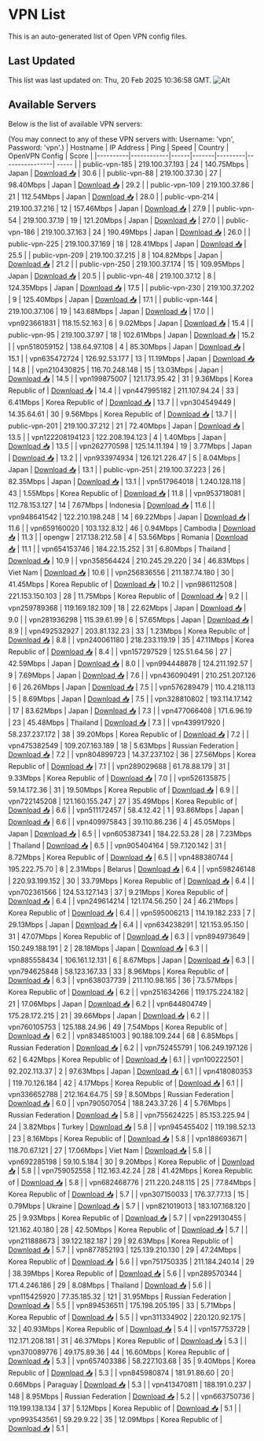 # VPN List

This is an auto-generated list of Open VPN config files.

## Last Updated

This list was last updated on: Thu, 20 Feb 2025 10:36:58 GMT.
![Alt](https://repobeats.axiom.co/api/embed/186b98318ef1479477931607c1ad7d823f12451f.svg "Repobeats analytics image")

## Available Servers

Below is the list of available VPN servers:

(You may connect to any of these VPN servers with: Username: 'vpn', Password: 'vpn'.)
| Hostname | IP Address | Ping | Speed | Country | OpenVPN Config | Score |
|----------|------------|------|-------|---------|----------------| ----- |
| public-vpn-185 | 219.100.37.193 | 24 | 140.75Mbps | Japan | [Download 📥](./configs/server_0_JP.ovpn) | 30.6 |
| public-vpn-88 | 219.100.37.30 | 27 | 98.40Mbps | Japan | [Download 📥](./configs/server_1_JP.ovpn) | 29.2 |
| public-vpn-109 | 219.100.37.86 | 21 | 112.54Mbps | Japan | [Download 📥](./configs/server_2_JP.ovpn) | 28.0 |
| public-vpn-214 | 219.100.37.216 | 12 | 157.46Mbps | Japan | [Download 📥](./configs/server_3_JP.ovpn) | 27.9 |
| public-vpn-54 | 219.100.37.19 | 19 | 121.20Mbps | Japan | [Download 📥](./configs/server_4_JP.ovpn) | 27.0 |
| public-vpn-186 | 219.100.37.163 | 24 | 190.49Mbps | Japan | [Download 📥](./configs/server_5_JP.ovpn) | 26.0 |
| public-vpn-225 | 219.100.37.169 | 18 | 128.41Mbps | Japan | [Download 📥](./configs/server_6_JP.ovpn) | 25.5 |
| public-vpn-209 | 219.100.37.215 | 8 | 104.82Mbps | Japan | [Download 📥](./configs/server_7_JP.ovpn) | 21.2 |
| public-vpn-250 | 219.100.37.174 | 15 | 109.95Mbps | Japan | [Download 📥](./configs/server_8_JP.ovpn) | 20.5 |
| public-vpn-48 | 219.100.37.12 | 8 | 124.35Mbps | Japan | [Download 📥](./configs/server_9_JP.ovpn) | 17.5 |
| public-vpn-230 | 219.100.37.202 | 9 | 125.40Mbps | Japan | [Download 📥](./configs/server_10_JP.ovpn) | 17.1 |
| public-vpn-144 | 219.100.37.106 | 19 | 143.68Mbps | Japan | [Download 📥](./configs/server_11_JP.ovpn) | 17.0 |
| vpn923661831 | 118.15.52.163 | 6 | 9.02Mbps | Japan | [Download 📥](./configs/server_12_JP.ovpn) | 15.4 |
| public-vpn-95 | 219.100.37.97 | 18 | 102.61Mbps | Japan | [Download 📥](./configs/server_13_JP.ovpn) | 15.2 |
| vpn518059152 | 138.64.97.108 | 4 | 85.30Mbps | Japan | [Download 📥](./configs/server_14_JP.ovpn) | 15.1 |
| vpn635472724 | 126.92.53.177 | 13 | 11.19Mbps | Japan | [Download 📥](./configs/server_15_JP.ovpn) | 14.8 |
| vpn210430825 | 116.70.248.148 | 15 | 13.03Mbps | Japan | [Download 📥](./configs/server_16_JP.ovpn) | 14.5 |
| vpn199875007 | 121.173.95.42 | 31 | 9.36Mbps | Korea Republic of | [Download 📥](./configs/server_17_KR.ovpn) | 14.4 |
| vpn447995182 | 211.107.94.24 | 33 | 6.41Mbps | Korea Republic of | [Download 📥](./configs/server_18_KR.ovpn) | 13.7 |
| vpn304549449 | 14.35.64.61 | 30 | 9.56Mbps | Korea Republic of | [Download 📥](./configs/server_19_KR.ovpn) | 13.7 |
| public-vpn-201 | 219.100.37.212 | 21 | 72.40Mbps | Japan | [Download 📥](./configs/server_20_JP.ovpn) | 13.5 |
| vpn122208194123 | 122.208.194.123 | 4 | 1.40Mbps | Japan | [Download 📥](./configs/server_21_JP.ovpn) | 13.5 |
| vpn262770598 | 125.14.11.194 | 19 | 3.77Mbps | Japan | [Download 📥](./configs/server_22_JP.ovpn) | 13.2 |
| vpn933974934 | 126.121.226.47 | 5 | 8.04Mbps | Japan | [Download 📥](./configs/server_23_JP.ovpn) | 13.1 |
| public-vpn-251 | 219.100.37.223 | 26 | 82.35Mbps | Japan | [Download 📥](./configs/server_24_JP.ovpn) | 13.1 |
| vpn517964018 | 1.240.128.118 | 43 | 1.55Mbps | Korea Republic of | [Download 📥](./configs/server_25_KR.ovpn) | 11.8 |
| vpn953718081 | 112.78.153.127 | 14 | 7.67Mbps | Indonesia | [Download 📥](./configs/server_26_ID.ovpn) | 11.6 |
| vpn948641542 | 122.210.198.248 | 14 | 69.22Mbps | Japan | [Download 📥](./configs/server_27_JP.ovpn) | 11.6 |
| vpn659160020 | 103.132.8.12 | 46 | 0.94Mbps | Cambodia | [Download 📥](./configs/server_28_KH.ovpn) | 11.3 |
| opengw | 217.138.212.58 | 4 | 53.56Mbps | Romania | [Download 📥](./configs/server_29_RO.ovpn) | 11.1 |
| vpn654153746 | 184.22.15.252 | 31 | 6.80Mbps | Thailand | [Download 📥](./configs/server_30_TH.ovpn) | 10.9 |
| vpn358564424 | 210.245.29.220 | 34 | 46.83Mbps | Viet Nam | [Download 📥](./configs/server_31_VN.ovpn) | 10.6 |
| vpn256836556 | 211.187.74.180 | 30 | 41.45Mbps | Korea Republic of | [Download 📥](./configs/server_32_KR.ovpn) | 10.2 |
| vpn986112508 | 221.153.150.103 | 28 | 11.75Mbps | Korea Republic of | [Download 📥](./configs/server_33_KR.ovpn) | 9.2 |
| vpn259789368 | 119.169.182.109 | 18 | 22.62Mbps | Japan | [Download 📥](./configs/server_34_JP.ovpn) | 9.0 |
| vpn281936298 | 115.39.61.99 | 6 | 57.65Mbps | Japan | [Download 📥](./configs/server_35_JP.ovpn) | 8.9 |
| vpn492532927 | 203.81.132.23 | 33 | 1.23Mbps | Korea Republic of | [Download 📥](./configs/server_36_KR.ovpn) | 8.8 |
| vpn240061180 | 218.233.119.19 | 35 | 47.11Mbps | Korea Republic of | [Download 📥](./configs/server_37_KR.ovpn) | 8.4 |
| vpn157297529 | 125.51.64.56 | 27 | 42.59Mbps | Japan | [Download 📥](./configs/server_38_JP.ovpn) | 8.0 |
| vpn994448878 | 124.211.192.57 | 9 | 7.69Mbps | Japan | [Download 📥](./configs/server_39_JP.ovpn) | 7.6 |
| vpn436090491 | 210.251.207.126 | 6 | 26.26Mbps | Japan | [Download 📥](./configs/server_40_JP.ovpn) | 7.5 |
| vpn576289479 | 110.4.218.113 | 5 | 8.69Mbps | Japan | [Download 📥](./configs/server_41_JP.ovpn) | 7.5 |
| vpn328810802 | 193.114.17.142 | 17 | 83.62Mbps | Japan | [Download 📥](./configs/server_42_JP.ovpn) | 7.3 |
| vpn477066408 | 171.6.96.19 | 23 | 45.48Mbps | Thailand | [Download 📥](./configs/server_43_TH.ovpn) | 7.3 |
| vpn439917920 | 58.237.237.172 | 38 | 39.20Mbps | Korea Republic of | [Download 📥](./configs/server_44_KR.ovpn) | 7.2 |
| vpn475382549 | 109.207.163.189 | 18 | 5.63Mbps | Russian Federation | [Download 📥](./configs/server_45_RU.ovpn) | 7.2 |
| vpn804899723 | 14.37.237.102 | 36 | 27.56Mbps | Korea Republic of | [Download 📥](./configs/server_46_KR.ovpn) | 7.1 |
| vpn289029688 | 61.78.88.179 | 31 | 9.33Mbps | Korea Republic of | [Download 📥](./configs/server_47_KR.ovpn) | 7.0 |
| vpn526135875 | 59.14.172.36 | 31 | 19.50Mbps | Korea Republic of | [Download 📥](./configs/server_48_KR.ovpn) | 6.9 |
| vpn722145208 | 121.160.155.247 | 27 | 35.49Mbps | Korea Republic of | [Download 📥](./configs/server_49_KR.ovpn) | 6.6 |
| vpn511172457 | 58.4.12.42 | 1 | 93.86Mbps | Japan | [Download 📥](./configs/server_50_JP.ovpn) | 6.6 |
| vpn409975843 | 39.110.86.236 | 4 | 45.05Mbps | Japan | [Download 📥](./configs/server_51_JP.ovpn) | 6.5 |
| vpn605387341 | 184.22.53.28 | 28 | 7.23Mbps | Thailand | [Download 📥](./configs/server_52_TH.ovpn) | 6.5 |
| vpn905404164 | 59.7.120.142 | 31 | 8.72Mbps | Korea Republic of | [Download 📥](./configs/server_53_KR.ovpn) | 6.5 |
| vpn488380744 | 195.222.75.70 | 8 | 2.31Mbps | Belarus | [Download 📥](./configs/server_54_BY.ovpn) | 6.4 |
| vpn598246148 | 220.93.199.152 | 30 | 33.79Mbps | Korea Republic of | [Download 📥](./configs/server_55_KR.ovpn) | 6.4 |
| vpn702361566 | 124.53.127.143 | 37 | 9.21Mbps | Korea Republic of | [Download 📥](./configs/server_56_KR.ovpn) | 6.4 |
| vpn249614214 | 121.174.56.250 | 24 | 46.21Mbps | Korea Republic of | [Download 📥](./configs/server_57_KR.ovpn) | 6.4 |
| vpn595006213 | 114.19.182.233 | 7 | 29.13Mbps | Japan | [Download 📥](./configs/server_58_JP.ovpn) | 6.4 |
| vpn634238291 | 121.153.95.150 | 31 | 47.07Mbps | Korea Republic of | [Download 📥](./configs/server_59_KR.ovpn) | 6.3 |
| vpn894973649 | 150.249.188.191 | 2 | 28.18Mbps | Japan | [Download 📥](./configs/server_60_JP.ovpn) | 6.3 |
| vpn885558434 | 106.161.12.131 | 6 | 8.67Mbps | Japan | [Download 📥](./configs/server_61_JP.ovpn) | 6.3 |
| vpn794625848 | 58.123.167.33 | 33 | 8.96Mbps | Korea Republic of | [Download 📥](./configs/server_62_KR.ovpn) | 6.3 |
| vpn638037739 | 211.110.98.165 | 36 | 73.57Mbps | Korea Republic of | [Download 📥](./configs/server_63_KR.ovpn) | 6.2 |
| vpn251634266 | 119.175.224.182 | 21 | 17.06Mbps | Japan | [Download 📥](./configs/server_64_JP.ovpn) | 6.2 |
| vpn644804749 | 175.28.172.215 | 21 | 39.66Mbps | Japan | [Download 📥](./configs/server_65_JP.ovpn) | 6.2 |
| vpn760105753 | 125.188.24.96 | 49 | 7.54Mbps | Korea Republic of | [Download 📥](./configs/server_66_KR.ovpn) | 6.2 |
| vpn834851003 | 90.188.109.244 | 68 | 6.85Mbps | Russian Federation | [Download 📥](./configs/server_67_RU.ovpn) | 6.2 |
| vpn752455791 | 106.249.197.126 | 62 | 6.42Mbps | Korea Republic of | [Download 📥](./configs/server_68_KR.ovpn) | 6.1 |
| vpn100222501 | 92.202.113.37 | 2 | 97.63Mbps | Japan | [Download 📥](./configs/server_69_JP.ovpn) | 6.1 |
| vpn418080353 | 119.70.126.184 | 42 | 4.17Mbps | Korea Republic of | [Download 📥](./configs/server_70_KR.ovpn) | 6.1 |
| vpn336652788 | 212.164.64.75 | 59 | 8.50Mbps | Russian Federation | [Download 📥](./configs/server_71_RU.ovpn) | 6.0 |
| vpn790507054 | 188.243.37.26 | 4 | 5.76Mbps | Russian Federation | [Download 📥](./configs/server_72_RU.ovpn) | 5.8 |
| vpn755624225 | 85.153.225.94 | 24 | 3.82Mbps | Turkey | [Download 📥](./configs/server_73_TR.ovpn) | 5.8 |
| vpn945455402 | 119.198.52.13 | 23 | 8.16Mbps | Korea Republic of | [Download 📥](./configs/server_74_KR.ovpn) | 5.8 |
| vpn188693671 | 118.70.67.121 | 27 | 17.06Mbps | Viet Nam | [Download 📥](./configs/server_75_VN.ovpn) | 5.8 |
| vpn692285198 | 59.10.5.184 | 30 | 9.20Mbps | Korea Republic of | [Download 📥](./configs/server_76_KR.ovpn) | 5.8 |
| vpn759052558 | 112.163.42.24 | 28 | 41.42Mbps | Korea Republic of | [Download 📥](./configs/server_77_KR.ovpn) | 5.8 |
| vpn682468776 | 211.220.248.115 | 25 | 77.84Mbps | Korea Republic of | [Download 📥](./configs/server_78_KR.ovpn) | 5.7 |
| vpn307150033 | 176.37.77.13 | 15 | 0.79Mbps | Ukraine | [Download 📥](./configs/server_79_UA.ovpn) | 5.7 |
| vpn821019013 | 183.107.168.120 | 25 | 9.93Mbps | Korea Republic of | [Download 📥](./configs/server_80_KR.ovpn) | 5.7 |
| vpn229130455 | 121.162.40.180 | 28 | 42.50Mbps | Korea Republic of | [Download 📥](./configs/server_81_KR.ovpn) | 5.7 |
| vpn211888673 | 39.122.182.187 | 29 | 92.63Mbps | Korea Republic of | [Download 📥](./configs/server_82_KR.ovpn) | 5.7 |
| vpn877852193 | 125.139.210.130 | 29 | 47.24Mbps | Korea Republic of | [Download 📥](./configs/server_83_KR.ovpn) | 5.6 |
| vpn751750335 | 211.184.240.14 | 29 | 38.39Mbps | Korea Republic of | [Download 📥](./configs/server_84_KR.ovpn) | 5.6 |
| vpn289570344 | 171.4.246.186 | 29 | 8.08Mbps | Thailand | [Download 📥](./configs/server_85_TH.ovpn) | 5.6 |
| vpn115425920 | 77.35.185.32 | 121 | 31.95Mbps | Russian Federation | [Download 📥](./configs/server_86_RU.ovpn) | 5.5 |
| vpn894536511 | 175.198.205.195 | 33 | 5.71Mbps | Korea Republic of | [Download 📥](./configs/server_87_KR.ovpn) | 5.5 |
| vpn311334902 | 220.120.92.175 | 32 | 40.93Mbps | Korea Republic of | [Download 📥](./configs/server_88_KR.ovpn) | 5.4 |
| vpn157753729 | 112.171.208.181 | 31 | 46.37Mbps | Korea Republic of | [Download 📥](./configs/server_89_KR.ovpn) | 5.3 |
| vpn370089776 | 49.175.89.36 | 44 | 16.60Mbps | Korea Republic of | [Download 📥](./configs/server_90_KR.ovpn) | 5.3 |
| vpn657403386 | 58.227.103.68 | 35 | 9.40Mbps | Korea Republic of | [Download 📥](./configs/server_91_KR.ovpn) | 5.3 |
| vpn845980874 | 181.91.86.60 | 20 | 0.66Mbps | Paraguay | [Download 📥](./configs/server_92_PY.ovpn) | 5.3 |
| vpn413470811 | 188.191.0.237 | 148 | 8.95Mbps | Russian Federation | [Download 📥](./configs/server_93_RU.ovpn) | 5.2 |
| vpn663750736 | 119.199.138.134 | 37 | 5.12Mbps | Korea Republic of | [Download 📥](./configs/server_94_KR.ovpn) | 5.1 |
| vpn993543561 | 59.29.9.22 | 35 | 12.09Mbps | Korea Republic of | [Download 📥](./configs/server_95_KR.ovpn) | 5.1 |
